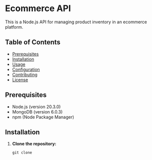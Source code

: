 # Ecommerce API

This is a Node.js API for managing product inventory in an ecommerce platform.

## Table of Contents

- [Prerequisites](#prerequisites)
- [Installation](#installation)
- [Usage](#usage)
- [Configuration](#configuration)
- [Contributing](#contributing)
- [License](#license)

## Prerequisites

- Node.js (version 20.3.0)
- MongoDB (version 6.0.3)
- npm (Node Package Manager)

## Installation
1. **Clone the repository:**
   ```shell
   git clone